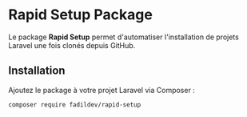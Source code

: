 # Rapid Setup Package

Le package **Rapid Setup** permet d'automatiser l'installation de projets Laravel une fois clonés depuis GitHub.

## Installation

Ajoutez le package à votre projet Laravel via Composer :

```bash
composer require fadildev/rapid-setup
